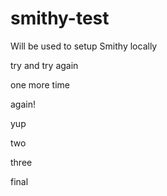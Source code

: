 # smithy-test
Will be used to setup Smithy locally

try and try again

one more time

again!

yup

two

three

final